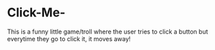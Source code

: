 # Click-Me-
This is a funny little game/troll where the user tries to click a button but everytime they go to click it, it moves away!
